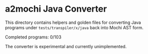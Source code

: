 # a2mochi Java Converter

This directory contains helpers and golden files for converting Java programs under `tests/transpiler/x/java` back into Mochi AST form.

Completed programs: 0/103

The converter is experimental and currently unimplemented.
